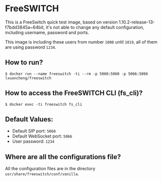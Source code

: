 # FreeSWITCH

This is a FreeSwitch quick test image, based on version 1.10.2-release-13-f7bdd3845a~64bit, it's not able to change any default configuration, including username, password and ports.

This image is including these users from number `1000` until `1019`, all of them are using password `1234`.

## How to run?

```
$ docker run --name freeswitch -ti --rm -p 5060:5060 -p 5066:5066 lxuancheng/freeswitch
```

## How to access the FreeSWITCH CLI (fs_cli)?

```
$ docker exec -ti freeswitch fs_cli
```

## Default Values:

* Default SIP port: `5060`
* Default WebSocket port: `5066`
* User password: `1234`

## Where are all the configurations file?

All the configuration files are in the directory `usr/share/freeswitch/conf/vanilla`.

